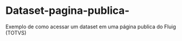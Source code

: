# Dataset-pagina-publica-
Exemplo de como acessar um dataset em uma página publica do Fluig (TOTVS)
